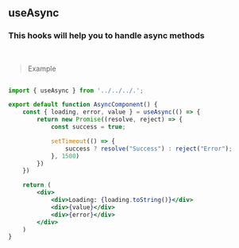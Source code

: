 ## useAsync

### This hooks will help you to handle async methods

<br />

> Example

```jsx
 
import { useAsync } from '../../../.';

export default function AsyncComponent() {
    const { loading, error, value } = useAsync(() => {
        return new Promise((resolve, reject) => {
            const success = true;

            setTimeout(() => {
                success ? resolve("Success") : reject("Error");
            }, 1500)
        })
    })

    return (
        <div>
            <div>Loading: {loading.toString()}</div>
            <div>{value}</div>
            <div>{error}</div>
        </div>
    )
}

```